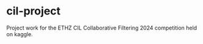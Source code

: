 # cil-project
Project work for the ETHZ CIL Collaborative Filtering 2024 competition held on kaggle.
